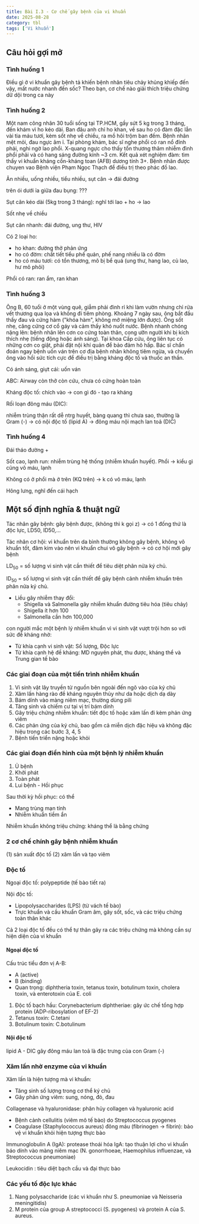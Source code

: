 ```yaml
---
title: Bài I.3 - Cơ chế gây bệnh của vi khuẩn
date: 2025-08-28
category: tbl
tags: ['Vi khuẩn']
---
```


## Câu hỏi gợi mở

### Tình huống 1

Điều gì ở vi khuẩn gây bệnh tả khiến bệnh nhân tiêu chảy khủng khiếp đến vậy, mất nước nhanh đến sốc? Theo bạn, cơ chế nào giải thích triệu chứng dữ dội trong ca này

### Tình huống 2

Một nam công nhân 30 tuổi sống tại TP.HCM, gầy sứt 5 kg trong 3 tháng, đến khám vì ho kéo dài. Ban đâu anh chỉ ho khan, về sau ho có đàm đặc lẫn vài tia máu tươi, kèm sốt nhẹ về chiều, ra mồ hôi trộm ban đếm. Bệnh nhân mệt mỏi, đau ngực âm ỉ. Tại phòng khám, bác sĩ nghe phổi có ran nổ đỉnh phải, nghi ngờ lao phổi. X-quang ngực cho thấy tổn thương thâm nhiễm đình phổi phải và có hang sáng đường kính ~3 cm. Kết quả xét nghiệm đàm: tìm thấy vi khuẩn kháng cồn-kháng toan (AFB) dương tính 3+. Bệnh nhãn được chuyen vao Bệnh viện Phạm Ngọc Thạch để điều trị theo phác đồ lao.

Ăn nhiều, uống nhiều, tiểu nhiều, sụt cân → đái đường

trên ói dưới ỉa giữa đau bụng: ???

Sụt cân kéo dài (5kg trong 3 tháng): nghĩ tới lao + ho → lao

Sốt nhẹ về chiều

Sụt cân nhanh: đái đường, ung thư, HIV

Có 2 loại ho:

- ho khan: đường thở phản ứng
- ho có đờm: chất tiết tiểu phế quản, phế nang nhiều là có đờm
- ho có máu tươi: có tổn thương, mô bị bể quá (ung thư, hang lao, củ lao, hư mô phôi)

Phổi có ran: ran ẩm, ran khan

### Tình huống 3

Ông B, 60 tuổi ở một vùng quê, giẫm phải đinh rỉ khi làm vườn nhưng chỉ rửa vết thương qua lọa và không đi tiêm phòng. Khoảng 7 ngày sau, ông bắt đầu thấy đau và cứng hàm ("khóa hàm", không mở miệng lớn được). Ông sốt nhẹ, căng cứng cơ cổ gáy và cảm thấy khó nuốt nước. Bệnh nhanh chóng nặng lên: bệnh nhân lên cơn co cứng toàn thân, cong ưỡn người khi bị kích thích nhẹ (tiếng động hoặc ánh sáng). Tại khoa Cấp cứu, ông liên tục có những cơn co giật, phải đặt nội khí quản để bảo đảm hô hấp. Bác sĩ chẩn đoán ngay bệnh uốn ván trên cơ địa bệnh nhân không tiêm ngừa, và chuyển ông vào hồi sức tích cực để điều trị bằng kháng độc tố và thuốc an thần.

Có ánh sáng, giựt cái: uốn ván

ABC: Airway còn thở còn cứu, chưa có cứng hoàn toàn

Kháng độc tố: chích vào → con gì đó - tạo ra kháng

Rối loạn đông máu (DIC):

nhiễm trùng thận rất dễ ntrg huyết, bàng quang thì chưa sao, thường là Gram (-) → có nội độc tố (lipid A) → đông máu nội mạch lan toả (DIC)

### Tình huống 4

Đái tháo đường +

Sốt cao, lạnh run: nhiễm trùng hệ thống (nhiễm khuẩn huyết). Phổi → kiểu gì cũng vô máu, lạnh

Không có ở phổi mà ở trên (KQ trên) → k có vô máu, lạnh

Hông lưng, nghĩ đến cái hạch

## Một số định nghĩa & thuật ngữ

Tác nhân gây bệnh: gây bệnh được, (không thì k gọi z) → có 1 đống thứ là độc lực, LD50, ID50,…

Tác nhân cơ hội: vi khuẩn trên da bình thường không gây bệnh, không vô khuẩn tốt, đâm kim vào nên vi khuẩn chui vô gây bệnh → có cơ hội mới gây bệnh

LD<sub>50</sub> = số lượng vi sinh vật cần thiết để tiêu diệt phân nửa ký chủ.

ID<sub>50</sub> = số lượng vi sinh vật cần thiết để gây bệnh cảnh nhiễm khuẩn trên phân nửa ký chủ.

- Liều gây nhiễm thay đổi:
  - Shigella và Salmonella gây nhiễm khuẩn đường tiêu hóa (tiêu chảy)
  - Shigella ít hơn 100
  - Salmonella cần hơn 100,000

con người mắc một bệnh lý nhiễm khuẩn vì vi sinh vật vượt trội hơn so với sức đề kháng nhờ:

- Từ khía cạnh vi sinh vật: Số lượng, Độc lực
- Từ khía cạnh hệ đề kháng: MD nguyên phát, thu được, kháng thể và Trung gian tế bào

### Các giai đoạn của một tiến trình nhiễm khuẩn

1. Vi sinh vật lây truyền từ nguồn bên ngoài đến ngõ vào của ký chủ
2. Xâm lấn hàng rào đề kháng nguyên thủy như da hoặc dịch dạ dày
3. Bám dính vào màng niêm mạc, thường dùng pili
4. Tăng sinh và chiếm cư tại vị trí bám dính
5. Gây triệu chứng nhiễm khuẩn: tiết độc tố hoặc xâm lấn đi kèm phản ứng viêm
6. Các phản ứng của ký chủ, bao gồm cả miễn dịch đặc hiệu và không đặc hiệu trong các bước 3, 4, 5
7. Bệnh tiến triển nặng hoặc khỏi

### Các giai đoạn điển hình của một bệnh lý nhiễm khuẩn

1. Ủ bệnh
2. Khởi phát
3. Toàn phát
4. Lui bệnh - Hồi phục

Sau thời kỳ hồi phục: có thể

- Mang trùng mạn tính
- Nhiễm khuẩn tiềm ẩn

Nhiễm khuẩn không triệu chứng: kháng thể là
bằng chứng

### 2 cơ chế chính gây bệnh nhiễm khuẩn

(1) sản xuất độc tố
(2) xâm lấn và tạo viêm

### Độc tố

Ngoại độc tố: polypeptide (tế bào tiết ra)

Nội độc tố:

- Lipopolysaccharides (LPS) (từ vách tế bào)
- Trực khuẩn và cầu khuẩn Gram âm, gây sốt, sốc, và các triệu chứng toàn thân khác

Cả 2 loại độc tố đều có thể tự thân gây ra các triệu chứng mà không cần sự hiện diện của vi khuẩn

#### Ngoại độc tố

Cấu trúc tiểu đơn vị A-B:

- A (active)
- B (binding)
- Quan trọng: diphtheria toxin, tetanus toxin,
botulinum toxin, cholera toxin, và enterotoxin của E. coli

1. Độc tố bạch hầu: Corynebacterium diphtheriae: gây ức chế tổng hợp protein (ADP-ribosylation of EF-2)
2. Tetanus toxin: C.tetani
3. Botulinum toxin: C.botulinum

#### Nội độc tố

lipid A - DIC gây đông máu lan toả là đặc trưng của con Gram (-)

### Xâm lấn nhờ enzyme của vi khuẩn

Xâm lấn là hiện tượng mà vi khuẩn:

- Tăng sinh số lượng trong cơ thể ký chủ
- Gây phản ứng viêm: sung, nóng, đỏ, đau

Collagenase và hyaluronidase: phân hủy collagen và hyaluronic acid

- Bệnh cảnh cellulitis (viêm mô tế bào) do Streptococcus pyogenes
- Coagulase (Staphylococcus aureus) đông máu
(fibrinogen → fibrin): bảo vệ vi khuẩn khỏi hiện tượng thực bào

Immunoglobulin A (IgA): protease thoái hóa IgA: tạo thuận lợi cho vi khuẩn báo dính vào màng niêm mạc (N. gonorrhoeae, Haemophilus influenzae, và Streptococcus pneumoniae)

Leukocidin : tiêu diệt bạch cầu và đại thực bào

### Các yếu tố độc lực khác

1. Nang polysaccharide (các vi khuẩn như S. pneumoniae và Neisseria meningitidis)
2. M protein của group A streptococci (S.
pyogenes) và protein A của S. aureus.
